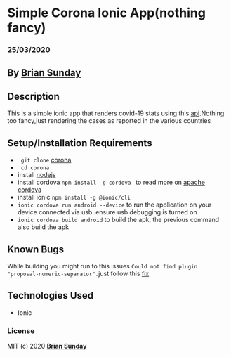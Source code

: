 # Simple Corona Ionic App(nothing fancy)

### 25/03/2020

## By **[Brian Sunday](https://github.com/Sundaybrian/simple-ionic-corona-app)**

## Description

This is a simple ionic app that renders covid-19 stats using this [api](https://rapidapi.com/KishCom/api/covid-19-coronavirus-statistics/endpoints).Nothing too fancy,just rendering the cases as reported in the various countries


## Setup/Installation Requirements

* ` git clone` [corona](https://github.com/Sundaybrian/simple-ionic-corona-app)
* ` cd corona`
*  install [nodejs](https://nodejs.org/en/)
*  install cordova `npm install -g cordova ` to read more on [apache cordova](https://cordova.apache.org/) 
*  install ionic `npm install -g @ionic/cli` 
* `ionic cordova run android --device` to run the application on your device connected via usb..ensure usb debugging is turned on 
* `ionic cordova build android` to build the apk, the previous command also build the apk


## Known Bugs

While building you might run  to this issues `Could not find plugin "proposal-numeric-separator".`just follow this [fix](https://www.reddit.com/r/angular/comments/flymj5/build_failing_please_help/)


## Technologies Used

* Ionic

### License

MIT (c) 2020 **[Brian Sunday](https://github.com/Sundaybrian/simple-ionic-corona-app)**



